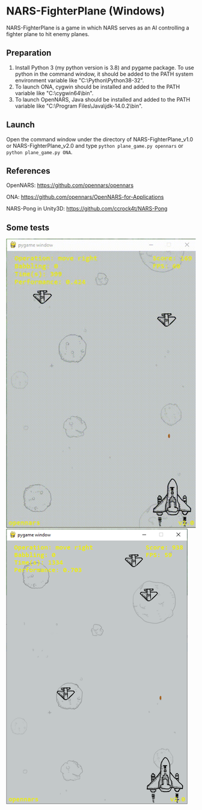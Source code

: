 # NARS-FighterPlane (Windows)
NARS-FighterPlane is a game in which NARS serves as an AI 
controlling a fighter plane to hit enemy planes.

## Preparation
1. Install Python 3 (my python version is 3.8) and pygame package. To use python in the command window, it should be added to the PATH system environment variable like "C:\Python\Python38-32\".
2. To launch ONA, cygwin should be installed and added to the PATH variable like "C:\cygwin64\bin".
3. To launch OpenNARS, Java should be installed and added to the PATH variable like "C:\Program Files\Java\jdk-14.0.2\bin".

## Launch
Open the command window under the directory of NARS-FighterPlane_v1.0 or NARS-FighterPlane_v2.0 and type `python plane_game.py opennars` or `python plane_game.py ONA`.

## References
OpenNARS: https://github.com/opennars/opennars

ONA: https://github.com/opennars/OpenNARS-for-Applications

NARS-Pong in Unity3D: https://github.com/ccrock4t/NARS-Pong

## Some tests
![NARS-Fighter v2 gif](https://github.com/Noctis-Xu/images/blob/main/NARS-FighterPlane_v2.0.gif)
![NARS-Fighter v2 png](https://github.com/Noctis-Xu/images/blob/main/NARS-FighterPlane_v2.0.png)

